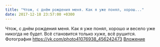 ```yaml
---
title: "Чтож, с днём рождения меня. Как я уже понял, хорош..."
date: 2017-12-18 23:57:00 +0300
---
```


Чтож, с днём рождения меня. Как я уже понял, хорошо и весело уже никогда не будет. Всё становится только хуже, всё рушится.
Фотография
<a class="vk-attach" href="https://vk.com/photo41076938_456242473">https://vk.com/photo41076938_456242473</a>
<a class="vk-attach" href="https://vk.com/photo41076938_456242473">Вложение</a>

